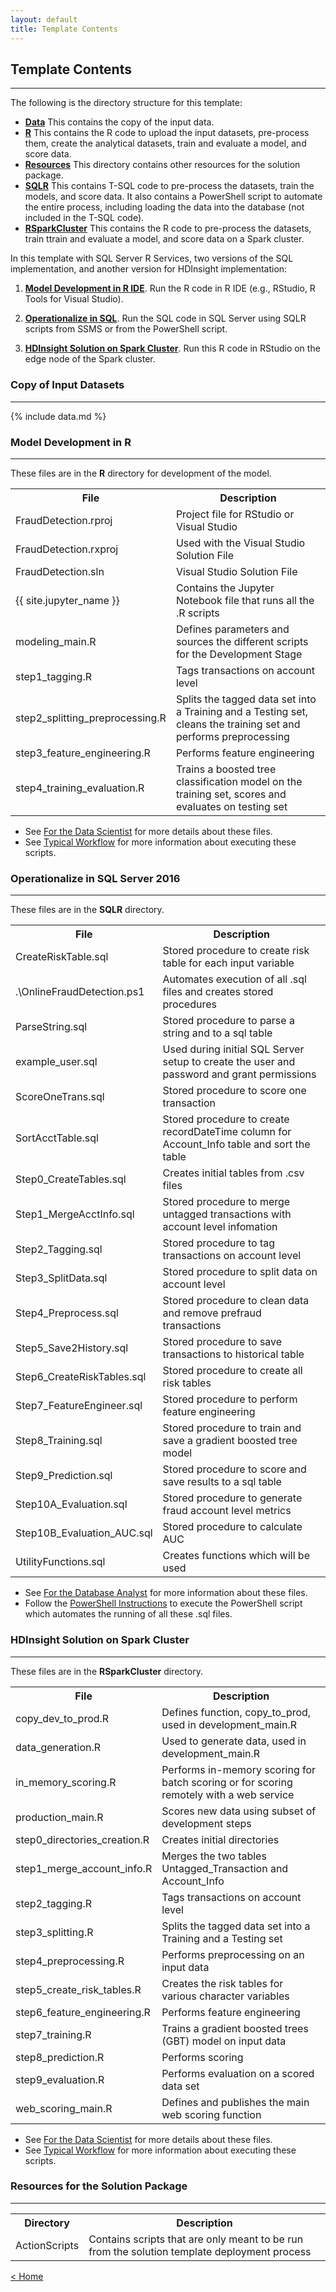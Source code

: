 ```yaml
---
layout: default
title: Template Contents
---
```


## Template Contents
--------------------

The following is the directory structure for this template:

- [**Data**](#copy-of-input-datasets)  This contains the copy of the input data.
- [**R**](#model-development-in-r)  This contains the R code to upload the input datasets, pre-process them, create the analytical datasets, train and evaluate a model, and score data.
- [**Resources**](#resources-for-the-solution-packet) This directory contains other resources for the solution package.
- [**SQLR**](#operationalize-in-sql-2016) This contains T-SQL code to pre-process the datasets, train the models, and score data. It also contains a PowerShell script to automate the entire process, including loading the data into the database (not included in the T-SQL code).
- [**RSparkCluster**](#hdinsight-solution-on-spark-cluster) This contains the R code to pre-process the datasets, train ttrain and evaluate a model, and score data on a Spark cluster. 

In this template with SQL Server R Services, two versions of the SQL implementation, and another version for HDInsight implementation:

1. [**Model Development in R IDE**](#model-development-in-r). Run the R code in R IDE (e.g., RStudio, R Tools for Visual Studio).

2. [**Operationalize in SQL**](#operationalize-in-sql-2016). Run the SQL code in SQL Server using SQLR scripts from SSMS or from the PowerShell script.

3. [**HDInsight Solution on Spark Cluster**](#hdinsight-solution-on-spark-cluster).  Run this R code in RStudio on the edge node of the Spark cluster.


### Copy of Input Datasets
----------------------------

{% include data.md %}

###  Model Development in R
-------------------------
These files are in the **R** directory for development of the model.  

<table class="table table-striped table-condensed">
<tr><th> File </th><th> Description </th></tr>
<tr><td>FraudDetection.rproj  </td><td>Project file for RStudio or Visual Studio</td></tr>
<tr><td>FraudDetection.rxproj  </td><td>Used with the Visual Studio Solution File</td></tr>
<tr><td>FraudDetection.sln  </td><td>Visual Studio Solution File</td></tr>
<tr><td>{{ site.jupyter_name }}  </td><td> Contains the Jupyter Notebook file that runs all the .R scripts </td></tr>
<tr><td> modeling_main.R </td><td> Defines parameters and sources the different scripts for the Development Stage</td></tr>
<tr><td> step1_tagging.R </td><td>Tags transactions on account level  </td></tr>
<tr><td> step2_splitting_preprocessing.R </td><td> Splits the tagged data set into a Training and a Testing set, cleans the training set and performs  preprocessing</td></tr>
<tr><td> step3_feature_engineering.R </td><td> Performs feature engineering  </td></tr>
<tr><td> step4_training_evaluation.R </td><td> Trains a boosted tree classification model on the training set, scores and evaluates on testing set </td></tr>
</table> 


* See [For the Data Scientist](data-scientist.html?path=cig) for more details about these files.
* See [Typical Workflow](Typical.html?path=cig)  for more information about executing these scripts.

### Operationalize in SQL Server 2016 
-------------------------------------------------------

These files are in the **SQLR** directory.

<table class="table table-striped table-condensed">
<tr><th> File </th><th> Description </th></tr>
<tr><td>CreateRiskTable.sql </td><td>Stored procedure to create risk table for each input variable   </td></tr>
<tr><td>.\OnlineFraudDetection.ps1  </td><td>Automates execution of all .sql files and creates stored procedures  </td></tr>
<tr><td>ParseString.sql   </td><td> Stored procedure to parse a string and to a sql table  </td></tr>
<tr><td>example_user.sql  </td><td>Used during initial SQL Server setup to create the user and password and grant permissions </td></tr>
<tr><td>ScoreOneTrans.sql  </td><td> Stored procedure to score one transaction   </td></tr>
<tr><td>SortAcctTable.sql   </td><td> Stored procedure to create recordDateTime column for Account_Info table and sort the table  </td></tr>
<tr><td> Step0_CreateTables.sql  </td><td> Creates initial tables from .csv files  </td></tr>
<tr><td> Step1_MergeAcctInfo.sql  </td><td> Stored procedure to merge untagged transactions with account level infomation  </td></tr>
<tr><td> Step2_Tagging.sql  </td><td> Stored procedure to tag transactions on account level  </td></tr>
<tr><td> Step3_SplitData.sql  </td><td> Stored procedure to split data on account level   </td></tr>
<tr><td> Step4_Preprocess.sql  </td><td> Stored procedure to clean data and remove prefraud transactions   </td></tr>
<tr><td> Step5_Save2History.sql  </td><td> Stored procedure to save transactions to historical table   </td></tr>
<tr><td> Step6_CreateRiskTables.sql  </td><td> Stored procedure to create all risk tables   </td></tr>
<tr><td> Step7_FeatureEngineer.sql  </td><td> Stored procedure to perform feature engineering  </td></tr>
<tr><td> Step8_Training.sql  </td><td> Stored procedure to train and save a gradient boosted tree model  </td></tr>
<tr><td> Step9_Prediction.sql  </td><td> Stored procedure to score and save results to a sql table  </td></tr>
<tr><td> Step10A_Evaluation.sql  </td><td> Stored procedure to generate fraud account level metrics  </td></tr>
<tr><td> Step10B_Evaluation_AUC.sql  </td><td> Stored procedure to calculate AUC  </td></tr>
<tr><td> UtilityFunctions.sql  </td><td> Creates functions which will be used  </td></tr>
</table>

* See [ For the Database Analyst](dba.html?path=cig) for more information about these files.
* Follow the [PowerShell Instructions](Powershell_Instructions.html?path=cig) to execute the PowerShell script which automates the running of all these .sql files.



### HDInsight Solution on Spark Cluster
------------------------------------
These files are in the **RSparkCluster** directory.

<table class="table table-striped table-condensed">
<tr><th> File </th><th> Description </th></tr> 
<tr><td> copy_dev_to_prod.R</td><td>Defines function, copy_to_prod, used in development_main.R </td></tr>
<tr><td> data_generation.R</td><td>Used to generate data, used in development_main.R</td></tr>
<tr><td> in_memory_scoring.R</td><td>Performs in-memory scoring for batch scoring or for scoring remotely with a web service  </td></tr>
<tr><td> production_main.R</td><td> Scores new data using subset of development steps</td></tr>
<tr><td> step0_directories_creation.R</td><td>Creates initial directories</td></tr>
<tr><td> step1_merge_account_info.R</td><td>Merges the two tables Untagged_Transaction and Account_Info</td></tr>
<tr><td> step2_tagging.R</td><td>Tags transactions on account level  </td></tr>
<tr><td> step3_splitting.R</td><td>Splits the tagged data set into a Training and a Testing set </td></tr>
<tr><td> step4_preprocessing.R</td><td> Performs preprocessing on an input data </td></tr>
<tr><td> step5_create_risk_tables.R</td><td> Creates the risk tables for various character variables </td></tr>
<tr><td> step6_feature_engineering.R </td><td>Performs feature engineering </td></tr>
<tr><td> step7_training.R </td><td> Trains a gradient boosted trees (GBT) model on input data  </td></tr>
<tr><td> step8_prediction.R </td><td> Performs scoring </td></tr>
<tr><td> step9_evaluation.R</td><td> Performs evaluation on a scored data set </td></tr>
<tr><td> web_scoring_main.R</td><td> Defines and publishes the main web scoring function  </td></tr>
</table>

* See [For the Data Scientist](data-scientist.html?path=hdi) for more details about these files.
* See [Typical Workflow](Typical.html?path=hdi)  for more information about executing these scripts.


### Resources for the Solution Package
------------------------------------

<table class="table table-striped table-condensed">
<tr><th> Directory </th><th> Description </th></tr>
<tr><td> ActionScripts</td><td> Contains scripts that are only meant to be run from the solution template deployment process</td></tr>
</table>




[&lt; Home](index.html)
